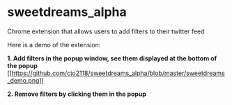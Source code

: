 # sweetdreams_alpha
Chrome extension that allows users to add filters to their twitter feed

Here is a demo of the extension:

**1. Add filters in the popup window, see them displayed at the bottom of the popup**
[[https://github.com/cjo2118/sweetdreams_alpha/blob/master/sweetdreams_demo.png]]

**2. Remove filters by clicking them in the popup**
